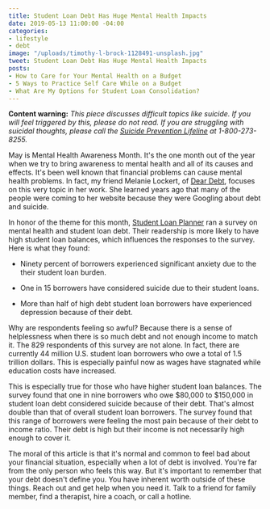 ```yaml
---
title: Student Loan Debt Has Huge Mental Health Impacts
date: 2019-05-13 11:00:00 -04:00
categories:
- lifestyle
- debt
image: "/uploads/timothy-l-brock-1128491-unsplash.jpg"
tweet: Student Loan Debt Has Huge Mental Health Impacts
posts:
- How to Care for Your Mental Health on a Budget
- 5 Ways to Practice Self Care While on a Budget
- What Are My Options for Student Loan Consolidation?
---
```


**Content warning:** *This piece discusses difficult topics like suicide. If you will feel triggered by this, please do not read. If you are struggling with suicidal thoughts, please call the [Suicide Prevention Lifeline](https://suicidepreventionlifeline.org/) at 1-800-273-8255.*

May is Mental Health Awareness Month. It's the one month out of the year when we try to bring awareness to mental health and all of its causes and effects. It's been well known that financial problems can cause mental health problems. In fact, my friend Melanie Lockert, of [Dear Debt](http://deardebt.com/), focuses on this very topic in her work. She learned years ago that many of the people were coming to her website because they were Googling about debt and suicide.

In honor of the theme for this month, [Student Loan Planner](https://www.studentloanplanner.com/mental-health-awareness-survey/) ran a survey on mental health and student loan debt. Their readership is more likely to have high student loan balances, which influences the responses to the survey. Here is what they found:

* Ninety percent of borrowers experienced significant anxiety due to the their student loan burden.

* One in 15 borrowers have considered suicide due to their student loans.

* More than half of high debt student loan borrowers have experienced depression because of their debt.

Why are respondents feeling so awful? Because there is a sense of helplessness when there is so much debt and not enough income to match it. The 829 respondents of this survey are not alone. In fact, there are currently 44 million U.S. student loan borrowers who owe a total of 1.5 trillion dollars. This is especially painful now as wages have stagnated while education costs have increased. 

This is especially true for those who have higher student loan balances. The survey found that one in nine borrowers who owe $80,000 to $150,000 in student loan debt considered suicide because of their debt. That's almost double than that of overall student loan borrowers. The survey found that this range of borrowers were feeling the most pain because of their debt to income ratio. Their debt is high but their income is not necessarily high enough to cover it. 

The moral of this article is that it's normal and common to feel bad about your financial situation, especially when a lot of debt is involved. You're far from the only person who feels this way. But it's important to remember that your debt  doesn't define you. You have inherent worth outside of these things. Reach out and get help when you need it. Talk to a friend for family member, find a therapist, hire a coach, or call a hotline. 